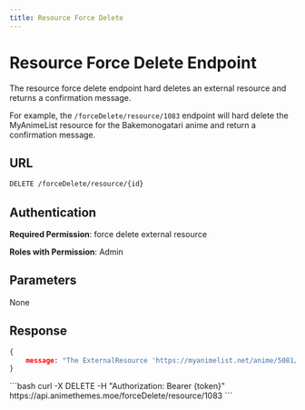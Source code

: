 ```yaml
---
title: Resource Force Delete
---
```


<Block>

# Resource Force Delete Endpoint

The resource force delete endpoint hard deletes an external resource and returns a confirmation message.

For example, the `/forceDelete/resource/1083` endpoint will hard delete the MyAnimeList resource for the Bakemonogatari anime and return a confirmation message.

## URL

```sh
DELETE /forceDelete/resource/{id}
```

## Authentication

**Required Permission**: force delete external resource

**Roles with Permission**: Admin

## Parameters

None

## Response

```json
{
    message: "The ExternalResource 'https://myanimelist.net/anime/5081/' was deleted.",
}
```

<Example>

<CURL>
```bash
curl -X DELETE -H "Authorization: Bearer {token}" https://api.animethemes.moe/forceDelete/resource/1083
```
</CURL>

</Example>

</Block>